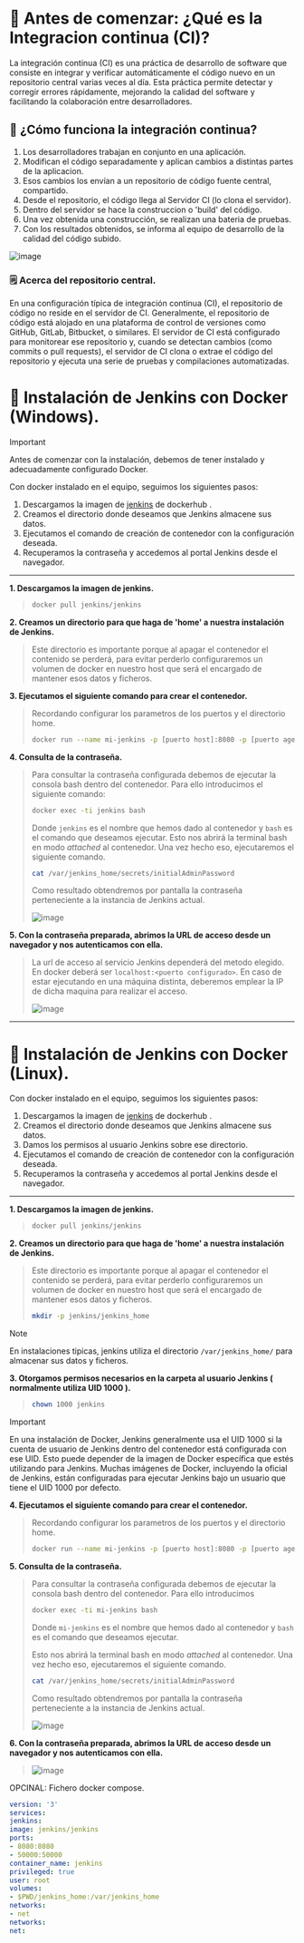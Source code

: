 # 📌 Antes de comenzar: ¿Qué es la Integracion continua (CI)?
La integración continua (CI) es una práctica de desarrollo de software que consiste en integrar y verificar automáticamente el código nuevo en un repositorio central varias veces al día. 
Esta práctica permite detectar y corregir errores rápidamente, mejorando la calidad del software y facilitando la colaboración entre desarrolladores.

## 📍 ¿Cómo funciona la integración continua?
1. Los desarrolladores trabajan en conjunto en una aplicación.
2. Modifican el código separadamente y aplican cambios a distintas partes de la aplicacion.
3. Esos cambios los envían a un repositorio de código fuente central, compartido.
4. Desde el repositorio, el código llega al Servidor CI (lo clona el servidor).
5. Dentro del servidor se hace la construccion o 'build' del código.
6. Una vez obtenida una construcción, se realizan una bateria de pruebas.
7. Con los resultados obtenidos, se informa al equipo de desarrollo de la calidad del código subido.
   
![image](https://github.com/user-attachments/assets/5f0dac98-b200-46fd-8195-d0b765f9e6d0)
    
### 🗒️ Acerca del repositorio central.
En una configuración típica de integración continua (CI), el repositorio de código no reside en el servidor de CI. Generalmente, el repositorio de código está alojado en 
una plataforma de control de versiones como GitHub, GitLab, Bitbucket, o similares. El servidor de CI está configurado para monitorear ese repositorio y, cuando se 
detectan cambios (como commits o pull requests), el servidor de CI clona o extrae el código del repositorio y ejecuta una serie de pruebas y compilaciones automatizadas.

<!--# 📌 Instalación de Jenkins.
Existen distintas maneras de instalar y montar Jenkins. 
1. Instalación de Jenkins de forma local con una máquian virtual clásica.
2. Instalación en la nube utilizando Docker (AWS, Digital Ocean, Google Cloud, Azure...).
3. Instalación en Vagrant (Herramienta para gestionar máquinas virtuales).
4. Instalación contenedorizada en Docker local. -->

# 📌 Instalación de Jenkins con Docker (Windows).
>[!IMPORTANT]
> Antes de comenzar con la instalación, debemos de tener instalado y adecuadamente configurado Docker.
       
Con docker instalado en el equipo, seguimos los siguientes pasos:
   1. Descargamos la imagen de [jenkins](https://hub.docker.com/r/jenkins/jenkins) de dockerhub .
   2. Creamos el directorio donde deseamos que Jenkins almacene sus datos.
   3. Ejecutamos el comando de creación de contenedor con la configuración deseada.
   4. Recuperamos la contraseña y accedemos al portal Jenkins desde el navegador.
          
---
           
**1. Descargamos la imagen de jenkins.**
>```bash
>docker pull jenkins/jenkins
>```
    
**2. Creamos un directorio para que haga de 'home' a nuestra instalación de Jenkins.**    
>Este directorio es importante porque al apagar el contenedor el contenido se perderá, para evitar perderlo configuraremos un volumen de docker en nuestro
>host que será el encargado de mantener esos datos y ficheros.
    
**3. Ejecutamos el siguiente comando para crear el contenedor.**    
>Recordando configurar los parametros de los puertos y el directorio home.
>```bash
>docker run --name mi-jenkins -p [puerto host]:8080 -p [puerto agente conexion host]:50000 -v [directorio home en host]:/var/jenkins_home jenkins/jenkins:latest
>```
    
**4. Consulta de la contraseña.**   
>Para consultar la contraseña configurada debemos de ejecutar la consola bash dentro del contenedor. Para ello introducimos el siguiente comando:
>```bash
>docker exec -ti jenkins bash
>```
>Donde `jenkins` es el nombre que hemos dado al contenedor y `bash` es el comando que deseamos ejecutar.
>Esto nos abrirá la terminal bash en modo _attached_ al contenedor. Una vez hecho eso, ejecutaremos el siguiente comando.
>```bash
>cat /var/jenkins_home/secrets/initialAdminPassword
>```
>Como resultado obtendremos por pantalla la contraseña perteneciente a la instancia de Jenkins actual.
>    
>![image](https://github.com/user-attachments/assets/cb066c53-7b60-4e25-ba95-e88b28a92342)
    
**5. Con la contraseña preparada, abrimos la URL de acceso desde un navegador y nos autenticamos con ella.**      
> La url de acceso al servicio Jenkins dependerá del metodo elegido. En docker deberá ser `localhost:<puerto configurado>`. En caso de estar ejecutando en una máquina distinta, deberemos emplear la IP de dicha maquina para realizar el acceso.
>    
>![image](https://github.com/user-attachments/assets/87056e14-61b0-4735-b662-f8ebc4f4a227)
    
---
    
# 📌 Instalación de Jenkins con Docker (Linux).
Con docker instalado en el equipo, seguimos los siguientes pasos:
   1. Descargamos la imagen de [jenkins](https://hub.docker.com/r/jenkins/jenkins) de dockerhub .
   2. Creamos el directorio donde deseamos que Jenkins almacene sus datos.
   3. Damos los permisos al usuario Jenkins sobre ese directorio.
   4. Ejecutamos el comando de creación de contenedor con la configuración deseada.
   5. Recuperamos la contraseña y accedemos al portal Jenkins desde el navegador.
    
--- 
    
**1. Descargamos la imagen de jenkins.**   
>```bash
>docker pull jenkins/jenkins
>```
    
**2. Creamos un directorio para que haga de 'home' a nuestra instalación de Jenkins.**    
> Este directorio es importante porque al apagar el contenedor el contenido se perderá, para evitar perderlo configuraremos un volumen de docker en nuestro
>host que será el encargado de mantener esos datos y ficheros.
>```bash
>mkdir -p jenkins/jenkins_home
>```

>[!NOTE]
>En instalaciones tipicas, jenkins utiliza el directorio `/var/jenkins_home/` para almacenar sus datos y ficheros.

**3. Otorgamos permisos necesarios en la carpeta al usuario Jenkins ( normalmente utiliza UID 1000 ).**   
>```bash
>chown 1000 jenkins
>```
    
>[!IMPORTANT]
>En una instalación de Docker, Jenkins generalmente usa el UID 1000 si la cuenta de usuario de Jenkins dentro del contenedor está configurada con ese UID. Esto puede depender de la imagen de Docker específica que estés utilizando para Jenkins. Muchas imágenes de Docker, incluyendo la oficial de Jenkins, están configuradas para ejecutar Jenkins bajo un usuario que tiene el UID 1000 por defecto.

**4. Ejecutamos el siguiente comando para crear el contenedor.**    
>Recordando configurar los parametros de los puertos y el directorio home.
>```bash
>docker run --name mi-jenkins -p [puerto host]:8080 -p [puerto agente conexion host]:50000 -v [directorio home en host]:/var/jenkins_home jenkins/jenkins:latest
>```
    
**5. Consulta de la contraseña.**    
>Para consultar la contraseña configurada debemos de ejecutar la consola bash dentro del contenedor. Para ello introducimos
>```bash
>docker exec -ti mi-jenkins bash
>```
>Donde `mi-jenkins` es el nombre que hemos dado al contenedor y `bash` es el comando que deseamos ejecutar.
>    
>Esto nos abrirá la terminal bash en modo _attached_ al contenedor. Una vez hecho eso, ejecutaremos el siguiente comando.
>```bash
>cat /var/jenkins_home/secrets/initialAdminPassword
>```
>Como resultado obtendremos por pantalla la contraseña perteneciente a la instancia de Jenkins actual.
>    
>![image](https://github.com/user-attachments/assets/cb066c53-7b60-4e25-ba95-e88b28a92342)
    
**6. Con la contraseña preparada, abrimos la URL de acceso desde un navegador y nos autenticamos con ella.**      
>    
>![image](https://github.com/user-attachments/assets/87056e14-61b0-4735-b662-f8ebc4f4a227)


OPCINAL: Fichero docker compose.
```yml
version: '3'
services:
jenkins:
image: jenkins/jenkins
ports:
- 8080:8080
- 50000:50000
container_name: jenkins
privileged: true
user: root
volumes:
- $PWD/jenkins_home:/var/jenkins_home
networks:
- net
networks:
net:
```
